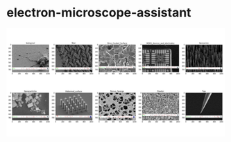 # electron-microscope-assistant

<img src='img/example_categories_plot.png' align='center' style='width: 800px;'>


